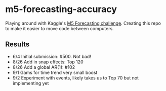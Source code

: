# m5-forecasting-accuracy

Playing around with Kaggle's [M5 Forecasting challenge](https://www.kaggle.com/c/m5-forecasting-accuracy/).  Creating this repo to make it easier to move code between computers.

## Results

- 6/4 Initial submission: #500.  Not bad!
- 8/26 Add in snap effects: Top 120
- 8/26 Add a global AR(1): #102
- 9/1 Gams for time trend very small boost
- 9/2 Experiment with events, likely takes us to Top 70 but not implementing yet


